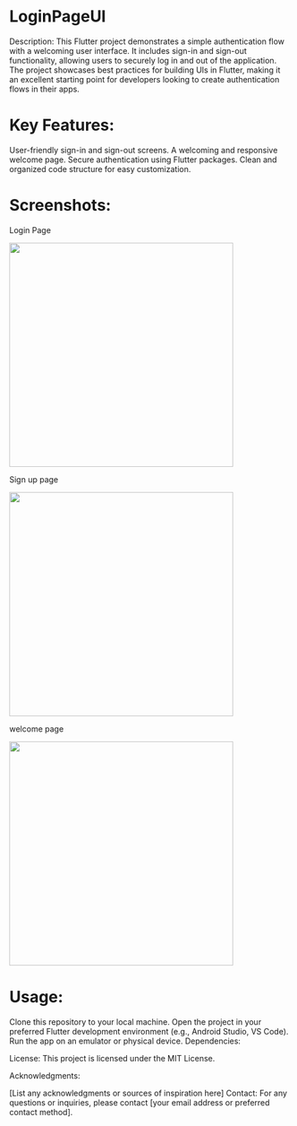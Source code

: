 # LoginPageUI
 Description:
This Flutter project demonstrates a simple authentication flow with a welcoming user interface. It includes sign-in and sign-out functionality, allowing users to securely log in and out of the application. The project showcases best practices for building UIs in Flutter, making it an excellent starting point for developers looking to create authentication flows in their apps.

# Key Features:

User-friendly sign-in and sign-out screens.
A welcoming and responsive welcome page.
Secure authentication using Flutter packages.
Clean and organized code structure for easy customization.


# Screenshots:
Login Page

<img src="https://github.com/Sourav0174/LoginPageUI/assets/146104055/cbe776a3-0d24-4588-8778-98c63732ed00" width = 400 >

Sign up page

<img src="https://github.com/Sourav0174/LoginPageUI/assets/146104055/bde42883-2d18-439f-b793-f36cd2c200da" width = 400 >

welcome page

<img src="https://github.com/Sourav0174/LoginPageUI/assets/146104055/0aa3eac9-f4c5-4295-b465-2045fae0ceb8" width = 400 >



# Usage:

Clone this repository to your local machine.
Open the project in your preferred Flutter development environment (e.g., Android Studio, VS Code).
Run the app on an emulator or physical device.
Dependencies:



License:
This project is licensed under the MIT License.

Acknowledgments:

[List any acknowledgments or sources of inspiration here]
Contact:
For any questions or inquiries, please contact [your email address or preferred contact method].

